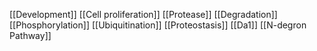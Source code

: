 [[Development]]
[[Cell proliferation]]
[[Protease]]
[[Degradation]]
[[Phosphorylation]]
[[Ubiquitination]]
[[Proteostasis]]
[[Da1]]
[[N-degron Pathway]]
